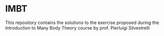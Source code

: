 # IMBT
This repository contains the solutions to the exercise proposed during the Introduction to Many Body Theory course by prof. Pierluigi Silvestrelli 
